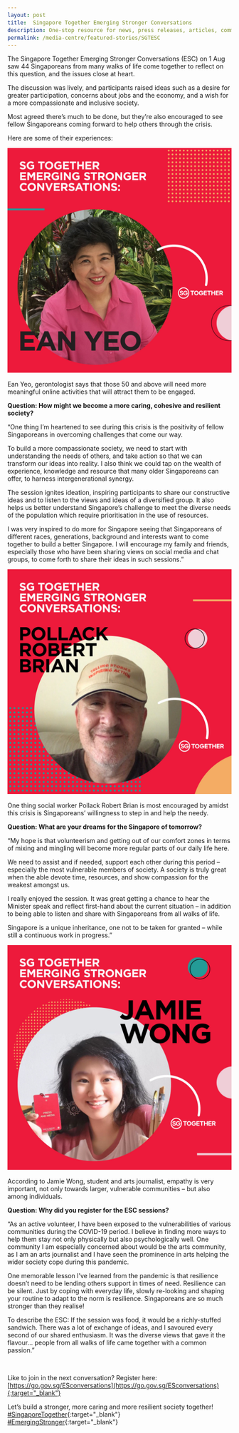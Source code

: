 ```yaml
---
layout: post
title:  Singapore Together Emerging Stronger Conversations
description: One-stop resource for news, press releases, articles, commentary and speeches.
permalink: /media-centre/featured-stories/SGTESC
---
```

The Singapore Together Emerging Stronger Conversations (ESC) on 1 Aug saw 44 Singaporeans from many walks of life come together to reflect on this question, and the issues close at heart.

The discussion was lively, and participants raised ideas such as a desire for greater participation, concerns about jobs and the economy, and a wish for a more compassionate and inclusive society.

Most agreed there’s much to be done, but they’re also encouraged to see fellow Singaporeans coming forward to help others through the crisis. 

Here are some of their experiences:

![Ean](/images/features/Social_Ean.jpg)

Ean Yeo, gerontologist says that those 50 and above will need more meaningful online activities that will attract them to be engaged.

**Question: How might we become a more caring, cohesive and resilient society?**

“One thing I’m heartened to see during this crisis is the positivity of fellow Singaporeans in overcoming challenges that come our way. 

To build a more compassionate society, we need to start with understanding the needs of others, and take action so that we can transform our ideas into reality. I also think we could tap on the wealth of experience, knowledge and resource that many older Singaporeans can offer, to harness intergenerational synergy. 

The session ignites ideation, inspiring participants to share our constructive ideas and to listen to the views and ideas of a diversified group. It also helps us better understand Singapore’s challenge to meet the diverse needs of the population which require prioritisation in the use of resources.

I was very inspired to do more for Singapore seeing that Singaporeans of different races, generations, background and interests want to come together to build a better Singapore. I will encourage my family and friends, especially those who have been sharing views on social media and chat groups, to come forth to share their ideas in such sessions.”

![Pollack](/images/features/Social_Pollack.jpg)

One thing social worker Pollack Robert Brian is most encouraged by amidst this crisis is Singaporeans’ willingness to step in and help the needy.

**Question: What are your dreams for the Singapore of tomorrow?**

“My hope is that volunteerism and getting out of our comfort zones in terms of mixing and mingling will become more regular parts of our daily life here.

We need to assist and if needed, support each other during this period – especially the most vulnerable members of society. A society is truly great when the able devote time, resources, and show compassion for the weakest amongst us.

I really enjoyed the session. It was great getting a chance to hear the Minister speak and reflect first-hand about the current situation – in addition to being able to listen and share with Singaporeans from all walks of life.

Singapore is a unique inheritance, one not to be taken for granted – while still a continuous work in progress.”

![Jamie](/images/features/Social_Jamie.jpg)

According to Jamie Wong, student and arts journalist, empathy is very important, not only towards larger, vulnerable communities – but also among individuals.

**Question: Why did you register for the ESC sessions?**

“As an active volunteer, I have been exposed to the vulnerabilities of various communities during the COVID-19 period. I believe in finding more ways to help them stay not only physically but also psychologically well. One community I am especially concerned about would be the arts community, as I am an arts journalist and I have seen the prominence in arts helping the wider society cope during this pandemic.

One memorable lesson I’ve learned from the pandemic is that resilience doesn’t need to be lending others support in times of need. Resilience can be silent. Just by coping with everyday life, slowly re-looking and shaping your routine to adapt to the norm is resilience. Singaporeans are so much stronger than they realise!

To describe the ESC: If the session was food, it would be a richly-stuffed sandwich. There was a lot of exchange of ideas, and I savoured every second of our shared enthusiasm. It was the diverse views that gave it the flavour... people from all walks of life came together with a common passion.”

&nbsp;

Like to join in the next conversation? Register here: [https://go.gov.sg/ESconversations](https://go.gov.sg/ESconversations){:target="_blank"}

Let’s build a stronger, more caring and more resilient society together! [#SingaporeTogether](https://www.facebook.com/hashtag/singaporetogether?__eep__=6&__cft__%25255B0%25255D=AZVCpN2HD4X_iquZu0W3vsMIIGN0CeNhUBZkt_OX6CSftQjVQQ3VZ_vok7L4hMbXEx58iyLoY8d23e7VSpC8lC-mJ1G7e4X6sOGWHb1M55Dp-h5_63cizcuPYOav7wii_NmbR3nVhp_T585jWT4w6PBywCfQwLEYnGN2xIHCwxS5pW6lSpXhSfMcnSBJ7y9wNPU&__tn__=*NK-R){:target="_blank"} [#EmergingStronger](https://www.facebook.com/hashtag/emergingstronger?__eep__=6&__cft__%25255B0%25255D=AZVCpN2HD4X_iquZu0W3vsMIIGN0CeNhUBZkt_OX6CSftQjVQQ3VZ_vok7L4hMbXEx58iyLoY8d23e7VSpC8lC-mJ1G7e4X6sOGWHb1M55Dp-h5_63cizcuPYOav7wii_NmbR3nVhp_T585jWT4w6PBywCfQwLEYnGN2xIHCwxS5pW6lSpXhSfMcnSBJ7y9wNPU&__tn__=*NK-R){:target="_blank"}